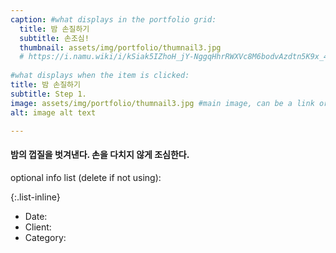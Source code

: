 ```yaml
---
caption: #what displays in the portfolio grid:
  title: 밤 손질하기
  subtitle: 손조심!
  thumbnail: assets/img/portfolio/thumnail3.jpg
  # https://i.namu.wiki/i/kSiak5IZhoH_jY-NggqHhrRWXVc8M6bodvAzdtn5K9x_4ihygWQSKmQh6SwmDBsR1Ptqo6pO0VL1IBTFpitFcg.webp
  
#what displays when the item is clicked:
title: 밤 손질하기
subtitle: Step 1.
image: assets/img/portfolio/thumnail3.jpg #main image, can be a link or a file in assets/img/portfolio
alt: image alt text

---
```

#### 밤의 껍질을 벗겨낸다. 손을 다치지 않게 조심한다.

optional info list (delete if not using):

{:.list-inline} 
- Date: 
- Client: 
- Category: 

